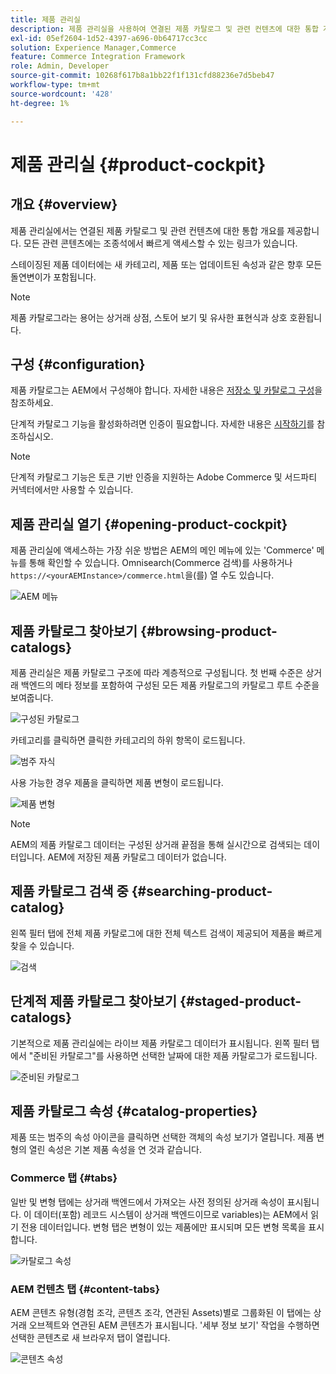 ```yaml
---
title: 제품 관리실
description: 제품 관리실을 사용하여 연결된 제품 카탈로그 및 관련 컨텐츠에 대한 통합 개요를 제공합니다.
exl-id: 05ef2604-1d52-4397-a696-0b64717cc3cc
solution: Experience Manager,Commerce
feature: Commerce Integration Framework
role: Admin, Developer
source-git-commit: 10268f617b8a1bb22f1f131cfd88236e7d5beb47
workflow-type: tm+mt
source-wordcount: '428'
ht-degree: 1%

---
```


# 제품 관리실 {#product-cockpit}

## 개요 {#overview}

제품 관리실에서는 연결된 제품 카탈로그 및 관련 컨텐츠에 대한 통합 개요를 제공합니다. 모든 관련 콘텐츠에는 조종석에서 빠르게 액세스할 수 있는 링크가 있습니다.

스테이징된 제품 데이터에는 새 카테고리, 제품 또는 업데이트된 속성과 같은 향후 모든 돌연변이가 포함됩니다.

>[!NOTE]
>
>제품 카탈로그라는 용어는 상거래 상점, 스토어 보기 및 유사한 표현식과 상호 호환됩니다.

## 구성 {#configuration}

제품 카탈로그는 AEM에서 구성해야 합니다. 자세한 내용은 [저장소 및 카탈로그 구성](/help/commerce/cif/getting-started.md#catalog)을 참조하세요.

단계적 카탈로그 기능을 활성화하려면 인증이 필요합니다. 자세한 내용은 [시작하기](/help/commerce/cif/getting-started.md)를 참조하십시오.

>[!NOTE]
>
>단계적 카탈로그 기능은 토큰 기반 인증을 지원하는 Adobe Commerce 및 서드파티 커넥터에서만 사용할 수 있습니다.

## 제품 관리실 열기 {#opening-product-cockpit}

제품 관리실에 액세스하는 가장 쉬운 방법은 AEM의 메인 메뉴에 있는 &#39;Commerce&#39; 메뉴를 통해 확인할 수 있습니다. Omnisearch(Commerce 검색)를 사용하거나 `https://<yourAEMInstance>/commerce.html`을(를) 열 수도 있습니다.

![AEM 메뉴](/help/commerce/cif/assets/aem-menu.png)

## 제품 카탈로그 찾아보기 {#browsing-product-catalogs}

제품 관리실은 제품 카탈로그 구조에 따라 계층적으로 구성됩니다. 첫 번째 수준은 상거래 백엔드의 메타 정보를 포함하여 구성된 모든 제품 카탈로그의 카탈로그 루트 수준을 보여줍니다.

![구성된 카탈로그](/help/commerce/cif/assets/catalog-overview.png)

카테고리를 클릭하면 클릭한 카테고리의 하위 항목이 로드됩니다.

![범주 자식](/help/commerce/cif/assets/catalog-category-children.png)

사용 가능한 경우 제품을 클릭하면 제품 변형이 로드됩니다.

![제품 변형](/help/commerce/cif/assets/catalog-product-variation.png)

>[!NOTE]
>
>AEM의 제품 카탈로그 데이터는 구성된 상거래 끝점을 통해 실시간으로 검색되는 데이터입니다. AEM에 저장된 제품 카탈로그 데이터가 없습니다.

## 제품 카탈로그 검색 중 {#searching-product-catalog}

왼쪽 필터 탭에 전체 제품 카탈로그에 대한 전체 텍스트 검색이 제공되어 제품을 빠르게 찾을 수 있습니다.

![검색](/help/commerce/cif/assets/search-cockpit.png)

## 단계적 제품 카탈로그 찾아보기 {#staged-product-catalogs}

기본적으로 제품 관리실에는 라이브 제품 카탈로그 데이터가 표시됩니다. 왼쪽 필터 탭에서 &quot;준비된 카탈로그&quot;를 사용하면 선택한 날짜에 대한 제품 카탈로그가 로드됩니다.

![준비된 카탈로그](/help/commerce/cif/assets/staged-cockpit.png)

## 제품 카탈로그 속성 {#catalog-properties}

제품 또는 범주의 속성 아이콘을 클릭하면 선택한 객체의 속성 보기가 열립니다. 제품 변형의 열린 속성은 기본 제품 속성을 연 것과 같습니다.

### Commerce 탭 {#tabs}

일반 및 변형 탭에는 상거래 백엔드에서 가져오는 사전 정의된 상거래 속성이 표시됩니다. 이 데이터(포함) 레코드 시스템이 상거래 백엔드이므로 variables)는 AEM에서 읽기 전용 데이터입니다. 변형 탭은 변형이 있는 제품에만 표시되며 모든 변형 목록을 표시합니다.

![카탈로그 속성](/help/commerce/cif/assets/catalog-properties.png)

### AEM 컨텐츠 탭 {#content-tabs}

AEM 콘텐츠 유형(경험 조각, 콘텐츠 조각, 연관된 Assets)별로 그룹화된 이 탭에는 상거래 오브젝트와 연관된 AEM 콘텐츠가 표시됩니다. &#39;세부 정보 보기&#39; 작업을 수행하면 선택한 콘텐츠로 새 브라우저 탭이 열립니다.

![콘텐츠 속성](/help/commerce/cif/assets/content-properties.png)
